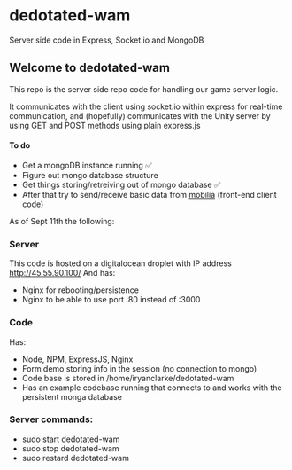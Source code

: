# dedotated-wam

Server side code in Express, Socket.io and MongoDB

## Welcome to dedotated-wam
This repo is the server side repo code for handling our game server logic. 

It communicates with the client using socket.io within express for real-time communication, and (hopefully) communicates with the Unity server by using GET and POST methods using plain express.js

#### To do
- Get a mongoDB instance running :white_check_mark:
- Figure out mongo database structure
- Get things storing/retreiving out of mongo database :white_check_mark:
- After that try to send/receive basic data from [mobilia](https://github.com/polygon-studios/mobilia)  (front-end client code)

As of Sept 11th the following:
### Server
This code is hosted on a digitalocean droplet with IP address http://45.55.90.100/
And has:
- Nginx for rebooting/persistence
- Nginx to be able to use port :80 instead of :3000


### Code
Has:
- Node, NPM, ExpressJS, Nginx
- Form demo storing info in the session (no connection to mongo)
- Code base is stored in /home/iryanclarke/dedotated-wam
- Has an example codebase running that connects to and works with the persistent monga database


### Server commands:
- sudo start dedotated-wam
- sudo stop dedotated-wam
- sudo restard dedotated-wam


